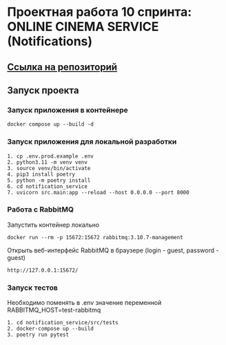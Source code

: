 # Проектная работа 10 спринта: ONLINE CINEMA SERVICE (Notifications)
## [Ссылка на репозиторий](https://github.com/SmirnovaT/notifications_sprint_1)

## Запуск проекта
### Запуск приложения в контейнере
```
docker compose up --build -d
```

### Запуск приложения для локальной разработки
```
1. cp .env.prod.example .env
2. python3.11 -m venv venv
3. source venv/bin/activate
4. pip3 install poetry
5. python -m poetry install
6. cd notification_service
7. uvicorn src.main:app --reload --host 0.0.0.0 --port 8000
```

### Работа с RabbitMQ

Запустить контейнер локально

```
docker run --rm -p 15672:15672 rabbitmq:3.10.7-management
```

Открыть веб-интерфейс RabbitMQ в браузере
(login - guest, password - guest)
```
http://127.0.0.1:15672/
```

### Запуск тестов

Необходимо поменять в .env значение переменной RABBITMQ_HOST=test-rabbitmq
```
1. cd notification_service/src/tests
2. docker-compose up --build
3. poetry run pytest
 ```